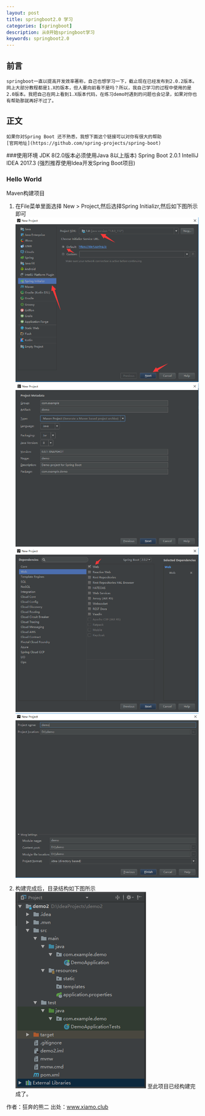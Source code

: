 ```yaml
---
layout: post
title: springboot2.0 学习
categories: [springboot]
description: 从0开始springboot学习
keywords: springboot2.0
---
```

## 前言

    springboot一直以提高开发效率著称，自己也想学习一下，截止现在已经发布到2.0.2版本。网上大部分教程都是1.X的版本，但人要向前看不是吗？所以，我自己学习的过程中使用的是2.0版本。我把自己在网上看到1.X版本代码，在练习demo时遇到的问题也会记录，如果对你也有帮助那就再好不过了。
## 正文
    如果你对Spring Boot 还不熟悉，我想下面这个链接可以对你有很大的帮助
    [官网地址](https://github.com/spring-projects/spring-boot)
###使用环境
JDK 8(2.0版本必须使用Java 8以上版本)
Spring Boot 2.0.1 
IntelliJ IDEA 2017.3 (强烈推荐使用Idea开发Spring Boot项目)

### Hello World 

Maven构建项目

 1. 在File菜单里面选择 New > Project,然后选择Spring Initializr,然后如下图所示即可
 ![enter description here](./images/1528707818531.jpg)
 ![enter description here](./images/1528707893804.jpg)
 ![enter description here](./images/1528707932645.jpg)
 ![enter description here](./images/1528707952331.jpg)
 
 2. 构建完成后，目录结构如下图所示
 ![enter description here](./images/1528708725149.jpg)
至此项目已经构建完成了。
 







作者：狂奔的熊二
出处：www.xiamo.club